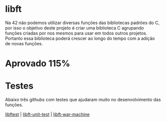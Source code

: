 # libft
Na 42 não podemos utilizar diversas funções das bibliotecas padrões do C, por isso o objetivo deste projeto é criar uma biblioteca C agrupando funções criadas por nos mesmos para usar em todos outros projetos. Portanto essa biblioteca poderá crescer ao longo do tempo com a adição de novas funções.

# Aprovado 115%

# Testes
Abaixo três githubs com testes que ajudaram muito no desenvolvimento das funções.

[libftest](https://github.com/jtoty/Libftest) | [libft-unit-test](https://github.com/alelievr/libft-unit-test) | [libft-war-machine](https://github.com/ska42/libft-war-machine)